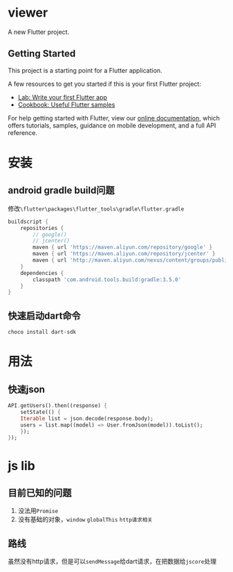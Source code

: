 # viewer

A new Flutter project.

## Getting Started

This project is a starting point for a Flutter application.

A few resources to get you started if this is your first Flutter project:

- [Lab: Write your first Flutter app](https://flutter.dev/docs/get-started/codelab)
- [Cookbook: Useful Flutter samples](https://flutter.dev/docs/cookbook)

For help getting started with Flutter, view our
[online documentation](https://flutter.dev/docs), which offers tutorials,
samples, guidance on mobile development, and a full API reference.

# 安装
## android gradle build问题
修改`\flutter\packages\flutter_tools\gradle\flutter.gradle`
```groovy
buildscript {
    repositories {
        // google()
        // jcenter()
        maven { url 'https://maven.aliyun.com/repository/google' }
        maven { url 'https://maven.aliyun.com/repository/jcenter' }
        maven { url 'http://maven.aliyun.com/nexus/content/groups/public' }
    }
    dependencies {
        classpath 'com.android.tools.build:gradle:3.5.0'
    }
}
```

## 快速启动dart命令
`choco install dart-sdk`

# 用法

## 快速json
``` dart
API.getUsers().then((response) {
    setState(() {
    Iterable list = json.decode(response.body);
    users = list.map((model) => User.fromJson(model)).toList();
    });
});
```

# js lib
## 目前已知的问题
1. 没法用`Promise`
2. 没有基础的对象，`window` `globalThis` `http请求相关`

## 路线
虽然没有http请求，但是可以`sendMessage`给dart请求，在把数据给`jscore`处理